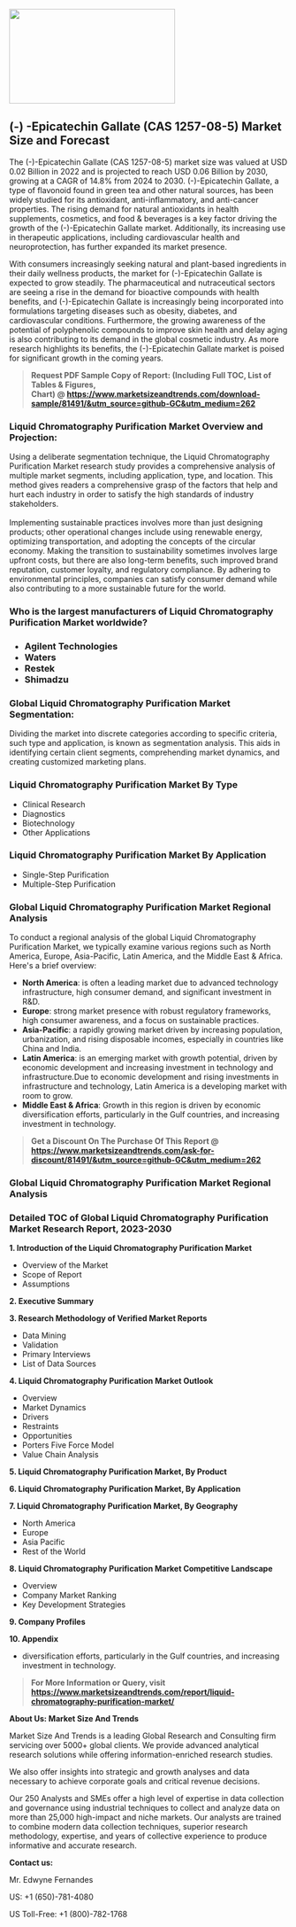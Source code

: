 <p><img class="alignnone size-medium wp-image-20088" src="https://ffe5etoiles.com/wp-content/uploads/2024/12/MST1-300x171.png" alt="" width="300" height="171" /></p><h2>(-) -Epicatechin Gallate (CAS 1257-08-5) Market Size and Forecast</h2><p>The (-)-Epicatechin Gallate (CAS 1257-08-5) market size was valued at USD 0.02 Billion in 2022 and is projected to reach USD 0.06 Billion by 2030, growing at a CAGR of 14.8% from 2024 to 2030. (-)-Epicatechin Gallate, a type of flavonoid found in green tea and other natural sources, has been widely studied for its antioxidant, anti-inflammatory, and anti-cancer properties. The rising demand for natural antioxidants in health supplements, cosmetics, and food & beverages is a key factor driving the growth of the (-)-Epicatechin Gallate market. Additionally, its increasing use in therapeutic applications, including cardiovascular health and neuroprotection, has further expanded its market presence.</p><p>With consumers increasingly seeking natural and plant-based ingredients in their daily wellness products, the market for (-)-Epicatechin Gallate is expected to grow steadily. The pharmaceutical and nutraceutical sectors are seeing a rise in the demand for bioactive compounds with health benefits, and (-)-Epicatechin Gallate is increasingly being incorporated into formulations targeting diseases such as obesity, diabetes, and cardiovascular conditions. Furthermore, the growing awareness of the potential of polyphenolic compounds to improve skin health and delay aging is also contributing to its demand in the global cosmetic industry. As more research highlights its benefits, the (-)-Epicatechin Gallate market is poised for significant growth in the coming years.</p></p><blockquote id="" class=""><strong>Request PDF Sample Copy of Report: (Including Full TOC, List of Tables &amp; Figures, Chart)&nbsp;@&nbsp;<strong><a href="https://www.marketsizeandtrends.com/download-sample/81491/&utm_source=github-GC&utm_medium=262" target="_blank">https://www.marketsizeandtrends.com/download-sample/81491/&utm_source=github-GC&utm_medium=262</a></strong></strong></blockquote><h3 id="" class="">Liquid Chromatography Purification Market&nbsp;Overview and Projection:</h3><p id="" class="">Using a deliberate segmentation technique, the Liquid Chromatography Purification Market research study provides a comprehensive analysis of multiple market segments, including application, type, and location. This method gives readers a comprehensive grasp of the factors that help and hurt each industry in order to satisfy the high standards of industry stakeholders. <br /> <br />Implementing sustainable practices involves more than just designing products; other operational changes include using renewable energy, optimizing transportation, and adopting the concepts of the circular economy. Making the transition to sustainability sometimes involves large upfront costs, but there are also long-term benefits, such improved brand reputation, customer loyalty, and regulatory compliance. By adhering to environmental principles, companies can satisfy consumer demand while also contributing to a more sustainable future for the world.</p><h3 id="" class="">Who is the largest manufacturers of&nbsp;Liquid Chromatography Purification Market worldwide?</h3><h3 class=""><p><ul><li>Agilent Technologies </li><li> Waters </li><li> Restek </li><li> Shimadzu</li></ul></p></h3><h3 id="" class="">Global&nbsp;Liquid Chromatography Purification Market Segmentation:</h3><p id="" class="">Dividing the market into discrete categories according to specific criteria, such type and application, is known as segmentation analysis. This aids in identifying certain client segments, comprehending market dynamics, and creating customized marketing plans.</p><h3 id="" class="">Liquid Chromatography Purification Market&nbsp;By Type</h3><p><p><ul><li>Clinical Research </li><li> Diagnostics </li><li> Biotechnology </li><li> Other Applications</p></li></ul></p></p><h3 id="" class="">Liquid Chromatography Purification Market&nbsp;By Application</h3><p class=""><p><ul><li>Single-Step Purification </li><li> Multiple-Step Purification</li></ul></p></p><h3 id="" class="">Global Liquid Chromatography Purification Market Regional Analysis</h3><p id="" class="">To conduct a regional analysis of the global Liquid Chromatography Purification Market, we typically examine various regions such as North America, Europe, Asia-Pacific, Latin America, and the Middle East &amp; Africa. Here's a brief overview:</p><ul><li><strong>North America</strong>: is often a leading market due to advanced technology infrastructure, high consumer demand, and significant investment in R&amp;D.</li><li><strong>Europe</strong>: strong market presence with robust regulatory frameworks, high consumer awareness, and a focus on sustainable practices.</li><li><strong>Asia-Pacific</strong>: a rapidly growing market driven by increasing population, urbanization, and rising disposable incomes, especially in countries like China and India.</li><li><strong>Latin America</strong>: is an emerging market with growth potential, driven by economic development and increasing investment in technology and infrastructure.Due to economic development and rising investments in infrastructure and technology, Latin America is a developing market with room to grow.</li><li><strong>Middle East &amp; Africa</strong>: Growth in this region is driven by economic diversification efforts, particularly in the Gulf countries, and increasing investment in technology.</li></ul><blockquote id="" class=""><strong>Get a Discount On The Purchase Of This Report @ <strong><a href="https://www.marketsizeandtrends.com/ask-for-discount/81491/&utm_source=github-GC&utm_medium=262" target="_blank">https://www.marketsizeandtrends.com/ask-for-discount/81491/&utm_source=github-GC&utm_medium=262</a></strong></strong></blockquote><h3 id="" class="">Global Liquid Chromatography Purification Market Regional Analysis</h3><h3 id="" class="">Detailed TOC of Global Liquid Chromatography Purification Market Research Report, 2023-2030</h3><p id="" class=""><strong>1. Introduction of the Liquid Chromatography Purification Market</strong></p><ul><li>Overview of the Market</li><li>Scope of Report</li><li>Assumptions</li></ul><p id="" class=""><strong>2. Executive Summary</strong></p><p id="" class=""><strong>3. Research Methodology of Verified Market Reports</strong></p><ul><li>Data Mining</li><li>Validation</li><li>Primary Interviews</li><li>List of Data Sources</li></ul><p id="" class=""><strong>4. Liquid Chromatography Purification Market Outlook</strong></p><ul><li>Overview</li><li>Market Dynamics</li><li>Drivers</li><li>Restraints</li><li>Opportunities</li><li>Porters Five Force Model</li><li>Value Chain Analysis</li></ul><p id="" class=""><strong>5. Liquid Chromatography Purification Market, By Product</strong></p><p id="" class=""><strong>6. Liquid Chromatography Purification Market, By Application</strong></p><p id="" class=""><strong>7. Liquid Chromatography Purification Market, By Geography</strong></p><ul><li>North America</li><li>Europe</li><li>Asia Pacific</li><li>Rest of the World</li></ul><p id="" class=""><strong>8. Liquid Chromatography Purification Market Competitive Landscape</strong></p><ul><li>Overview</li><li>Company Market Ranking</li><li>Key Development Strategies</li></ul><p id="" class=""><strong>9. Company Profiles</strong></p><p id="" class=""><strong>10. Appendix</strong></p><ul><li>diversification efforts, particularly in the Gulf countries, and increasing investment in technology.</li></ul><blockquote id="" class=""><strong>For More Information or Query, visit <strong><strong><a href="https://www.marketsizeandtrends.com/report/liquid-chromatography-purification-market/" target="_blank">https://www.marketsizeandtrends.com/report/liquid-chromatography-purification-market/</a></strong></strong></strong></blockquote><p id="" class=""><strong>About Us: Market Size And Trends</strong></p><p id="" class="">Market Size And Trends is a leading Global Research and Consulting firm servicing over 5000+ global clients. We provide advanced analytical research solutions while offering information-enriched research studies.</p><p id="" class="">We also offer insights into strategic and growth analyses and data necessary to achieve corporate goals and critical revenue decisions.</p><p id="" class="">Our 250 Analysts and SMEs offer a high level of expertise in data collection and governance using industrial techniques to collect and analyze data on more than 25,000 high-impact and niche markets. Our analysts are trained to combine modern data collection techniques, superior research methodology, expertise, and years of collective experience to produce informative and accurate research.</p><p id="" class=""><strong>Contact us:</strong></p><p id="" class="">Mr. Edwyne Fernandes</p><p id="" class="">US: +1 (650)-781-4080</p><p id="" class="">US Toll-Free: +1 (800)-782-1768</p>
